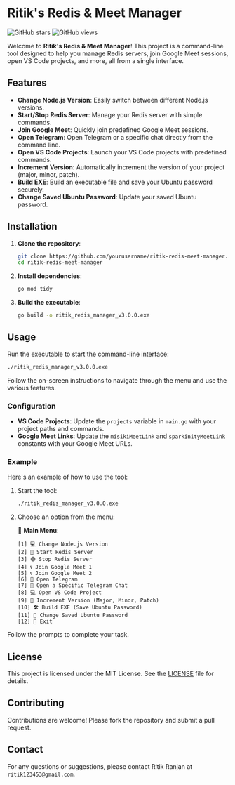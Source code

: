 # Ritik's Redis & Meet Manager

![GitHub stars](https://img.shields.io/github/stars/ritikranjan12/ritik-redis-meet-manager)
![GitHub views](https://komarev.com/ghpvc/?username=ritikranjan12&repo=ritik-redis-meet-manager)

Welcome to **Ritik's Redis & Meet Manager**! This project is a command-line tool designed to help you manage Redis servers, join Google Meet sessions, open VS Code projects, and more, all from a single interface.

## Features

- **Change Node.js Version**: Easily switch between different Node.js versions.
- **Start/Stop Redis Server**: Manage your Redis server with simple commands.
- **Join Google Meet**: Quickly join predefined Google Meet sessions.
- **Open Telegram**: Open Telegram or a specific chat directly from the command line.
- **Open VS Code Projects**: Launch your VS Code projects with predefined commands.
- **Increment Version**: Automatically increment the version of your project (major, minor, patch).
- **Build EXE**: Build an executable file and save your Ubuntu password securely.
- **Change Saved Ubuntu Password**: Update your saved Ubuntu password.

## Installation

1. **Clone the repository**:
    ```sh
    git clone https://github.com/yourusername/ritik-redis-meet-manager.git
    cd ritik-redis-meet-manager
    ```

2. **Install dependencies**:
    ```sh
    go mod tidy
    ```

3. **Build the executable**:
    ```sh
    go build -o ritik_redis_manager_v3.0.0.exe
    ```

## Usage

Run the executable to start the command-line interface:
```sh
./ritik_redis_manager_v3.0.0.exe
```

Follow the on-screen instructions to navigate through the menu and use the various features.

### Configuration

- **VS Code Projects**: Update the `projects` variable in `main.go` with your project paths and commands.
- **Google Meet Links**: Update the `misikiMeetLink` and `sparkinityMeetLink` constants with your Google Meet URLs.

### Example

Here's an example of how to use the tool:

1. Start the tool:
    ```sh
    ./ritik_redis_manager_v3.0.0.exe
    ```

2. Choose an option from the menu:

    📌 **Main Menu**:
    ```
    [1] 💻 Change Node.js Version
    [2] 🔴 Start Redis Server
    [3] 🟢 Stop Redis Server
    [4] 📞 Join Google Meet 1
    [5] 📞 Join Google Meet 2
    [6] 📲 Open Telegram
    [7] 💬 Open a Specific Telegram Chat
    [8] 💻 Open VS Code Project
    [9] 🚀 Increment Version (Major, Minor, Patch)
    [10] 🛠️ Build EXE (Save Ubuntu Password)
    [11] 🔑 Change Saved Ubuntu Password
    [12] 🚪 Exit
    ```

Follow the prompts to complete your task.

## License

This project is licensed under the MIT License. See the [LICENSE](LICENSE) file for details.

## Contributing

Contributions are welcome! Please fork the repository and submit a pull request.

## Contact

For any questions or suggestions, please contact Ritik Ranjan at `ritik123453@gmail.com`.